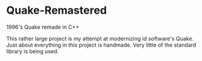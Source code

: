 # Quake-Remastered
1996's Quake remade in C++

This rather large project is my attempt at modernizing id software's Quake.
Just about everything in this project is handmade. Very little of the standard library is being used.
